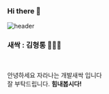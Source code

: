 ### Hi there 👋
![header](https://capsule-render.vercel.app/api?type=wave&color=auto&height=300&section=header&text=Kim%20Tokki%20Blog&fontSize=90)

### 새싹 : 김형통 👋👋👋

</br>
<p> 안녕하세요 자라나는 개발새싹 입니다</br>
    잘 부탁드립니다. <strong> 힘내봅시다!</strong> </p>



